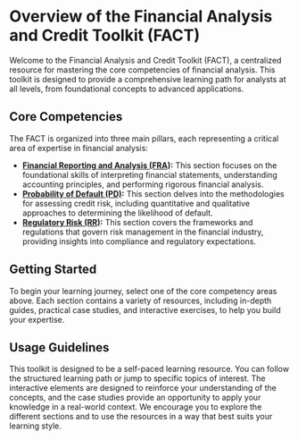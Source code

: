 # Overview of the Financial Analysis and Credit Toolkit (FACT)

Welcome to the Financial Analysis and Credit Toolkit (FACT), a centralized resource for mastering the core competencies of financial analysis. This toolkit is designed to provide a comprehensive learning path for analysts at all levels, from foundational concepts to advanced applications.

## Core Competencies

The FACT is organized into three main pillars, each representing a critical area of expertise in financial analysis:

*   **[Financial Reporting and Analysis (FRA)](./fra/index.html):** This section focuses on the foundational skills of interpreting financial statements, understanding accounting principles, and performing rigorous financial analysis.
*   **[Probability of Default (PD)](./pd/index.html):** This section delves into the methodologies for assessing credit risk, including quantitative and qualitative approaches to determining the likelihood of default.
*   **[Regulatory Risk (RR)](./rr/index.html):** This section covers the frameworks and regulations that govern risk management in the financial industry, providing insights into compliance and regulatory expectations.

## Getting Started

To begin your learning journey, select one of the core competency areas above. Each section contains a variety of resources, including in-depth guides, practical case studies, and interactive exercises, to help you build your expertise.

## Usage Guidelines

This toolkit is designed to be a self-paced learning resource. You can follow the structured learning path or jump to specific topics of interest. The interactive elements are designed to reinforce your understanding of the concepts, and the case studies provide an opportunity to apply your knowledge in a real-world context. We encourage you to explore the different sections and to use the resources in a way that best suits your learning style.
